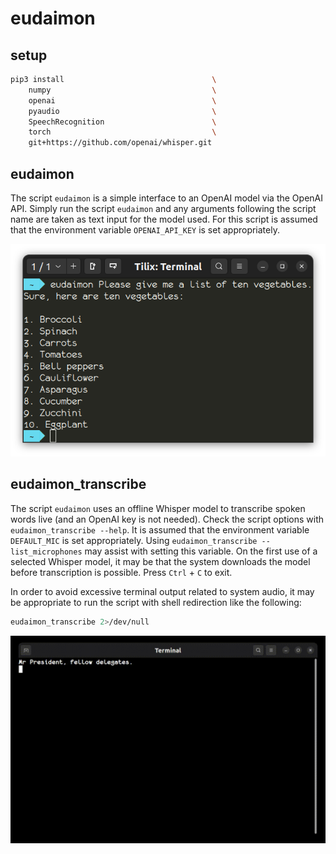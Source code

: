 # eudaimon

## setup

```Bash
pip3 install                                 \
    numpy                                    \
    openai                                   \
    pyaudio                                  \
    SpeechRecognition                        \
    torch                                    \
    git+https://github.com/openai/whisper.git
```

## eudaimon

The script `eudaimon` is a simple interface to an OpenAI model via the OpenAI API. Simply run the script `eudaimon` and any arguments following the script name are taken as text input for the model used. For this script is assumed that the environment variable `OPENAI_API_KEY` is set appropriately.

![](vegetables.png)

## eudaimon_transcribe

The script `eudaimon` uses an offline Whisper model to transcribe spoken words live (and an OpenAI key is not needed). Check the script options with `eudaimon_transcribe --help`. It is assumed that the environment variable `DEFAULT_MIC` is set appropriately. Using `eudaimon_transcribe --list_microphones` may assist with setting this variable. On the first use of a selected Whisper model, it may be that the system downloads the model before transcription is possible. Press `Ctrl` + `C` to exit.

In order to avoid excessive terminal output related to system audio, it may be appropriate to run the script with shell redirection like the following:

```Bash
eudaimon_transcribe 2>/dev/null
```

![](Fidel.gif)
